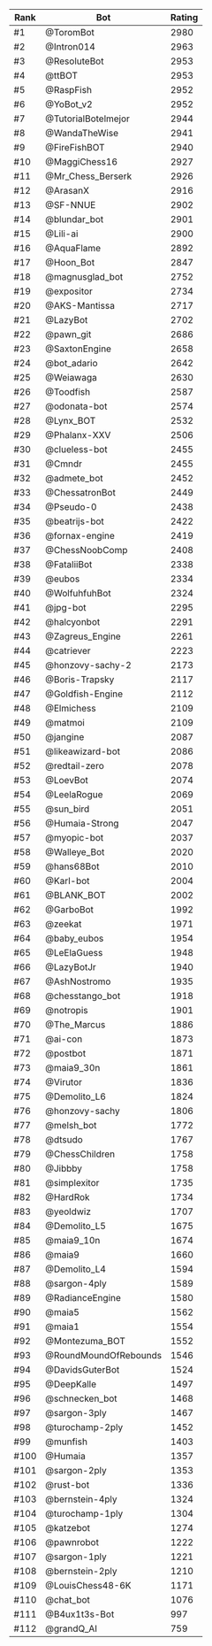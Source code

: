 Rank|Bot|Rating
---|---|---
#1|@ToromBot|2980
#2|@Intron014|2963
#3|@ResoluteBot|2953
#4|@ttBOT|2953
#5|@RaspFish|2952
#6|@YoBot_v2|2952
#7|@TutorialBotelmejor|2944
#8|@WandaTheWise|2941
#9|@FireFishBOT|2940
#10|@MaggiChess16|2927
#11|@Mr_Chess_Berserk|2926
#12|@ArasanX|2916
#13|@SF-NNUE|2902
#14|@blundar_bot|2901
#15|@Lili-ai|2900
#16|@AquaFlame|2892
#17|@Hoon_Bot|2847
#18|@magnusglad_bot|2752
#19|@expositor|2734
#20|@AKS-Mantissa|2717
#21|@LazyBot|2702
#22|@pawn_git|2686
#23|@SaxtonEngine|2658
#24|@bot_adario|2642
#25|@Weiawaga|2630
#26|@Toodfish|2587
#27|@odonata-bot|2574
#28|@Lynx_BOT|2532
#29|@Phalanx-XXV|2506
#30|@clueless-bot|2455
#31|@Cmndr|2455
#32|@admete_bot|2452
#33|@ChessatronBot|2449
#34|@Pseudo-0|2438
#35|@beatrijs-bot|2422
#36|@fornax-engine|2419
#37|@ChessNoobComp|2408
#38|@FataliiBot|2338
#39|@eubos|2334
#40|@WolfuhfuhBot|2324
#41|@jpg-bot|2295
#42|@halcyonbot|2291
#43|@Zagreus_Engine|2261
#44|@catriever|2223
#45|@honzovy-sachy-2|2173
#46|@Boris-Trapsky|2117
#47|@Goldfish-Engine|2112
#48|@Elmichess|2109
#49|@matmoi|2109
#50|@jangine|2087
#51|@likeawizard-bot|2086
#52|@redtail-zero|2078
#53|@LoevBot|2074
#54|@LeelaRogue|2069
#55|@sun_bird|2051
#56|@Humaia-Strong|2047
#57|@myopic-bot|2037
#58|@Walleye_Bot|2020
#59|@hans68Bot|2010
#60|@Karl-bot|2004
#61|@BLANK_BOT|2002
#62|@GarboBot|1992
#63|@zeekat|1971
#64|@baby_eubos|1954
#65|@LeElaGuess|1948
#66|@LazyBotJr|1940
#67|@AshNostromo|1935
#68|@chesstango_bot|1918
#69|@notropis|1901
#70|@The_Marcus|1886
#71|@ai-con|1873
#72|@postbot|1871
#73|@maia9_30n|1861
#74|@Virutor|1836
#75|@Demolito_L6|1824
#76|@honzovy-sachy|1806
#77|@melsh_bot|1772
#78|@dtsudo|1767
#79|@ChessChildren|1758
#80|@Jibbby|1758
#81|@simplexitor|1735
#82|@HardRok|1734
#83|@yeoldwiz|1707
#84|@Demolito_L5|1675
#85|@maia9_10n|1674
#86|@maia9|1660
#87|@Demolito_L4|1594
#88|@sargon-4ply|1589
#89|@RadianceEngine|1580
#90|@maia5|1562
#91|@maia1|1554
#92|@Montezuma_BOT|1552
#93|@RoundMoundOfRebounds|1546
#94|@DavidsGuterBot|1524
#95|@DeepKalle|1497
#96|@schnecken_bot|1468
#97|@sargon-3ply|1467
#98|@turochamp-2ply|1452
#99|@munfish|1403
#100|@Humaia|1357
#101|@sargon-2ply|1353
#102|@rust-bot|1336
#103|@bernstein-4ply|1324
#104|@turochamp-1ply|1304
#105|@katzebot|1274
#106|@pawnrobot|1222
#107|@sargon-1ply|1221
#108|@bernstein-2ply|1210
#109|@LouisChess48-6K|1171
#110|@chat_bot|1076
#111|@B4ux1t3s-Bot|997
#112|@grandQ_AI|759
